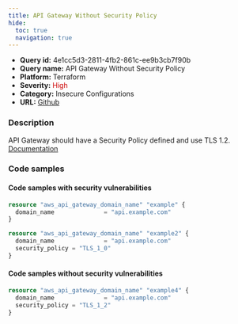 ```yaml
---
title: API Gateway Without Security Policy
hide:
  toc: true
  navigation: true
---
```


<style>
  .highlight .hll {
    background-color: #ff171742;
  }
  .md-content {
    max-width: 1100px;
    margin: 0 auto;
  }
</style>

-   **Query id:** 4e1cc5d3-2811-4fb2-861c-ee9b3cb7f90b
-   **Query name:** API Gateway Without Security Policy
-   **Platform:** Terraform
-   **Severity:** <span style="color:#C00">High</span>
-   **Category:** Insecure Configurations
-   **URL:** [Github](https://github.com/Checkmarx/kics/tree/master/assets/queries/terraform/aws/api_gateway_without_security_policy)

### Description
API Gateway should have a Security Policy defined and use TLS 1.2.<br>
[Documentation](https://registry.terraform.io/providers/hashicorp/aws/latest/docs/resources/api_gateway_domain_name#security_policy)

### Code samples
#### Code samples with security vulnerabilities
```tf title="Postitive test num. 1 - tf file" hl_lines="1"
resource "aws_api_gateway_domain_name" "example" {
  domain_name              = "api.example.com"
}

```
```tf title="Postitive test num. 2 - tf file" hl_lines="3"
resource "aws_api_gateway_domain_name" "example2" {
  domain_name              = "api.example.com"
  security_policy = "TLS_1_0"
}

```


#### Code samples without security vulnerabilities
```tf title="Negative test num. 1 - tf file"
resource "aws_api_gateway_domain_name" "example4" {
  domain_name              = "api.example.com"
  security_policy = "TLS_1_2"
}

```
